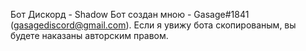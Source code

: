 Бот Дискорд - Shadow Бот создан мною - Gasage#1841 (gasagediscord@gmail.com). Если я увижу бота скопированым, вы будете наказаны авторским правом.

